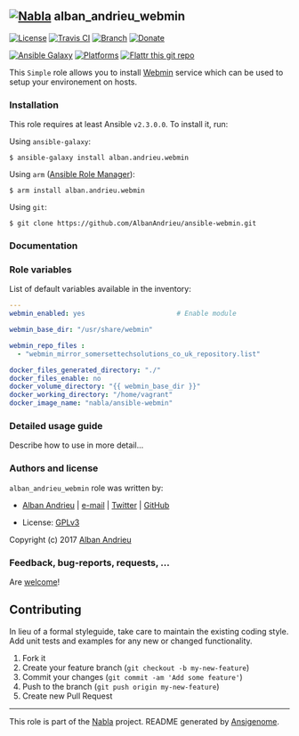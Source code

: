 ## [![Nabla](https://debops.org/images/debops-small.png)](https://github.com/AlbanAndrieu) alban_andrieu_webmin

<!-- This file was generated by Ansigenome. Do not edit this file directly but
     instead have a look at the files in the ./meta/ directory. -->

[![License](http://img.shields.io/:license-apache-blue.svg?style=flat-square)](http://www.apache.org/licenses/LICENSE-2.0.html)
[![Travis CI](https://img.shields.io/travis/AlbanAndrieu/ansible-webmin.svg?style=flat)](https://travis-ci.org/AlbanAndrieu/ansible-webmin)
[![Branch](http://img.shields.io/github/tag/AlbanAndrieu/ansible-webmin.svg?style=flat-square)](https://github.com/AlbanAndrieu/ansible-webmin/tree/master)
[![Donate](https://img.shields.io/gratipay/AlbanAndrieu.svg?style=flat)](https://www.gratipay.com/~AlbanAndrieu)
<!--[![Ansible Galaxy](https://img.shields.io/badge/galaxy-alban.andrieu.webmin-660198.svg?style=flat)](https://galaxy.ansible.com/detail#/role/1173)-->
[![Ansible Galaxy](https://img.shields.io/badge/galaxy-alban.andrieu.webmin-660198.svg?style=flat)](https://galaxy.ansible.com/alban.andrieu/webmin)
[![Platforms](http://img.shields.io/badge/platforms-ubuntu-lightgrey.svg?style=flat)](#)
[![Flattr this git repo](http://api.flattr.com/button/flattr-badge-large.png)](https://flattr.com/submit/auto?user_id=AlbanAndrieu&url=https://github.com/AlbanAndrieu/ansible-webmin&title=ansible-webmin&language=en_GB&tags=github&category=software)

This ``Simple`` role allows you to install [Webmin](http://www.webmin.com) service
which can be used to setup your environement on hosts.


### Installation

This role requires at least Ansible `v2.3.0.0`. To install it, run:

Using `ansible-galaxy`:
```shell
$ ansible-galaxy install alban.andrieu.webmin
```

Using `arm` ([Ansible Role Manager](https://github.com/mirskytech/ansible-role-manager/)):
```shell
$ arm install alban.andrieu.webmin
```

Using `git`:
```shell
$ git clone https://github.com/AlbanAndrieu/ansible-webmin.git
```

### Documentation

<!---
More information about `alban.andrieu.webmin` can be found in the
[official alban.andrieu.webmin documentation](https://docs.debops.org/en/latest/ansible/roles/ansible-webmin/docs/).
-->


### Role variables

List of default variables available in the inventory:

```YAML
---
webmin_enabled: yes                       # Enable module

webmin_base_dir: "/usr/share/webmin"

webmin_repo_files :
  - "webmin_mirror_somersettechsolutions_co_uk_repository.list"

docker_files_generated_directory: "./"
docker_files_enable: no
docker_volume_directory: "{{ webmin_base_dir }}"
docker_working_directory: "/home/vagrant"
docker_image_name: "nabla/ansible-webmin"
```


### Detailed usage guide

Describe how to use in more detail...


### Authors and license

`alban_andrieu_webmin` role was written by:

- [Alban Andrieu](fr.linkedin.com/in/nabla/) | [e-mail](mailto:alban.andrieu@free.fr) | [Twitter](https://twitter.com/AlbanAndrieu) | [GitHub](https://github.com/AlbanAndrieu)

- License: [GPLv3](https://tldrlegal.com/license/gnu-general-public-license-v3-%28gpl-3%29)

Copyright (c) 2017 [Alban Andrieu](https://alban.andrieu.com/)

### Feedback, bug-reports, requests, ...

Are [welcome](https://github.com/AlbanAndrieu/ansible-webmin/issues)!

## Contributing
In lieu of a formal styleguide, take care to maintain the existing coding style. Add unit tests and examples for any new or changed functionality.

1. Fork it
2. Create your feature branch (`git checkout -b my-new-feature`)
3. Commit your changes (`git commit -am 'Add some feature'`)
4. Push to the branch (`git push origin my-new-feature`)
5. Create new Pull Request

***

This role is part of the [Nabla](https://github.com/AlbanAndrieu) project.
README generated by [Ansigenome](https://github.com/nickjj/ansigenome/).
